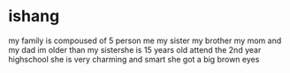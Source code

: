 # ishang
my family is compoused of 5 person me my sister my brother my mom and my dad im older than my sistershe is 15 years old attend the 2nd year highschool  she is very charming and smart she got a big brown eyes 
